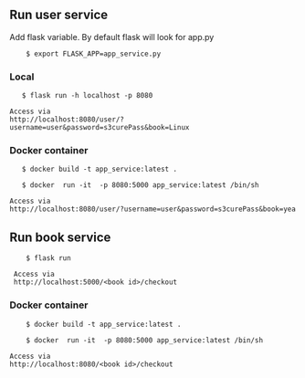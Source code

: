 
## Run user service 
Add flask variable. By default flask will look for app.py
```
    $ export FLASK_APP=app_service.py
```

### Local 
```$ cd user-domain-service
   $ flask run -h localhost -p 8080
```
    Access via 
    http://localhost:8080/user/?username=user&password=s3curePass&book=Linux


### Docker container 

```
   $ docker build -t app_service:latest .

   $ docker  run -it  -p 8080:5000 app_service:latest /bin/sh
```
    Access via
    http://localhost:8080/user/?username=user&password=s3curePass&book=yea

## Run book service 

``` $ cd book-domain-service
    $ flask run
```
     Access via
     http://localhost:5000/<book id>/checkout

### Docker container

```
    $ docker build -t app_service:latest .
    
    $ docker  run -it  -p 8080:5000 app_service:latest /bin/sh
```
    Access via
    http://localhost:8080/<book id>/checkout
